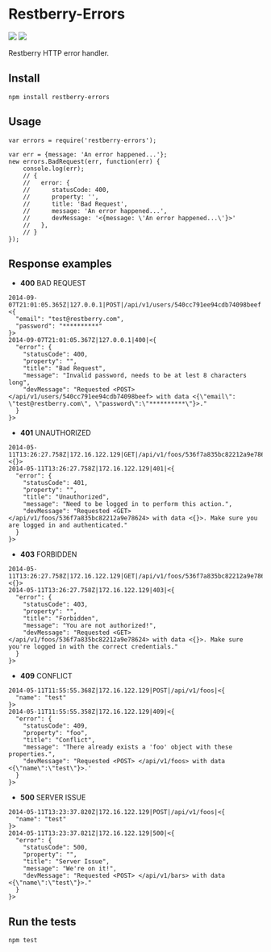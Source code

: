 Restberry-Errors
================

[![](https://img.shields.io/npm/v/restberry-errors.svg)](https://www.npmjs.com/package/restberry-errors) [![](https://img.shields.io/npm/dm/restberry-errors.svg)](https://www.npmjs.com/package/restberry-errors)

Restberry HTTP error handler.

## Install

```
npm install restberry-errors
```

## Usage

```
var errors = require('restberry-errors');

var err = {message: 'An error happened...'};
new errors.BadRequest(err, function(err) {
    console.log(err);
    // {
    //   error: {
    //      statusCode: 400,
    //      property: '',
    //      title: 'Bad Request',
    //      message: 'An error happened...',
    //      devMessage: '<{message: \'An error happened...\'}>'
    //   },
    // }
});
```

## Response examples

* **400** BAD REQUEST
```
2014-09-07T21:01:05.365Z|127.0.0.1|POST|/api/v1/users/540cc791ee94cdb74098beef|<{
  "email": "test@restberry.com",
  "password": "**********"
}>
2014-09-07T21:01:05.367Z|127.0.0.1|400|<{
  "error": {
    "statusCode": 400,
    "property": "",
    "title": "Bad Request",
    "message": "Invalid password, needs to be at lest 8 characters long",
    "devMessage": "Requested <POST> </api/v1/users/540cc791ee94cdb74098beef> with data <{\"email\": \"test@restberry.com\", \"password\":\"**********\"}>."
  }
}>
```

* **401** UNAUTHORIZED
```
2014-05-11T13:26:27.758Z|172.16.122.129|GET|/api/v1/foos/536f7a835bc82212a9e78624|<{}>
2014-05-11T13:26:27.758Z|172.16.122.129|401|<{
  "error": {
    "statusCode": 401,
    "property": "",
    "title": "Unauthorized",
    "message": "Need to be logged in to perform this action.",
    "devMessage": "Requested <GET> </api/v1/foos/536f7a835bc82212a9e78624> with data <{}>. Make sure you are logged in and authenticated."
  }
}>
```

* **403** FORBIDDEN
```
2014-05-11T13:26:27.758Z|172.16.122.129|GET|/api/v1/foos/536f7a835bc82212a9e78624|<{}>
2014-05-11T13:26:27.758Z|172.16.122.129|403|<{
  "error": {
    "statusCode": 403,
    "property": "",
    "title": "Forbidden",
    "message": "You are not authorized!",
    "devMessage": "Requested <GET> </api/v1/foos/536f7a835bc82212a9e78624> with data <{}>. Make sure you're logged in with the correct credentials."
  }
}>
```

* **409** CONFLICT
```
2014-05-11T11:55:55.368Z|172.16.122.129|POST|/api/v1/foos|<{
  "name": "test"
}>
2014-05-11T11:55:55.358Z|172.16.122.129|409|<{
  "error": {
    "statusCode": 409,
    "property": "foo",
    "title": "Conflict",
    "message": "There already exists a 'foo' object with these properties.",
    "devMessage": "Requested <POST> </api/v1/foos> with data <{\"name\":\"test\"}>.'
  }
}>
```

* **500** SERVER ISSUE
```
2014-05-11T13:23:37.820Z|172.16.122.129|POST|/api/v1/foos|<{
  "name": "test"
}>
2014-05-11T13:23:37.821Z|172.16.122.129|500|<{
  "error": {
    "statusCode": 500,
    "property": "",
    "title": "Server Issue",
    "message": "We're on it!",
    "devMessage": "Requested <POST> </api/v1/bars> with data <{\"name\":\"test\"}>."
  }
}>
```

## Run the tests

```
npm test
```
